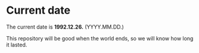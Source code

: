 # Current date

The current date is **1992.12.26.** (YYYY.MM.DD.)

This repository will be good when the world ends, so we will know how long it lasted.